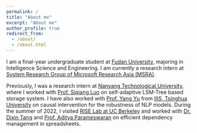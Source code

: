 ```yaml
---
permalink: /
title: "About me"
excerpt: "About me"
author_profile: true
redirect_from: 
  - /about/
  - /about.html
---
```


I am a final-year undergraduate student at [Fudan University](https://www.fudan.edu.cn/), majoring in Intelligence Science and Engineering. I am currently a research intern at [System Research Group of Microsoft Research Asia (MSRA)](https://www.microsoft.com/en-us/research/research-area/systems-and-networking/?).

Previously, I was a research intern at [Nanyang Technological University](https://www.ntu.edu.sg/scse), where I worked with [Prof. Siqiang Luo](https://siqiangluo.wixsite.com/homepage) on self-adaptive LSM-Tree based storage system. I have also worked with [Prof. Yang Yu](https://iiis.tsinghua.edu.cn/zh/yuy/) from [IIIS, Tsinghua University](https://iiis.tsinghua.edu.cn/en/) on causal intervention for the robustness of NLP models. During the summer of 2022, I visited [RISE Lab at UC Berkeley](https://rise.cs.berkeley.edu/) and worked with [Dr. Dixin Tang](https://people.eecs.berkeley.edu/~totemtang/) and [Prof. Aditya Parameswaran](https://people.eecs.berkeley.edu/~adityagp/) on efficient dependency management in spreadsheets.

